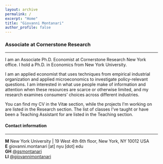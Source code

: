 ```yaml
---
layout: archive
permalink: /
excerpt: "Home"
title: "Giovanni Montanari"
author_profile: false
---
```


### Associate at Cornerstone Research

---
I am an Associate Ph.D. Economist at Cornerstone Research New York office. I hold a Ph.D. in Economics from New York University.  

I am an applied economist that uses techniques from empirical industrial organization and applied microeconomics to investigate policy-relevant questions. I am interested in  what use people make of information and attention when these resources are scarce or otherwise limited, and my research examines consumers' choices across different industries.

You can find my CV in the Vitæ section, while the projects I'm working on are listed in the Research section. The list of classes I've taught or have been a Teaching Assistant for are listed in the Teaching section.

#### Contact information

---
**M** New York University | 19 West 4th 6th floor, New York, NY 10012 USA  
**E** giovanni.montanari [at] nyu [dot] edu  
**GH** [@gsmontanari](https://github.com/gsmontanari)  
**LI** [@giovannimontanari](https://www.linkedin.com/in/giovannimontanari/)
